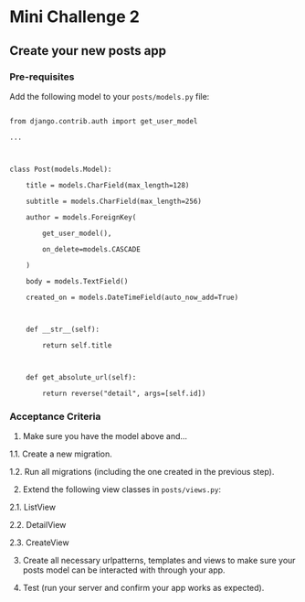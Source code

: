 # Mini Challenge 2

 

## Create your new posts app

 

### Pre-requisites

Add the following model to your `posts/models.py` file:

 

```

from django.contrib.auth import get_user_model

...

 

class Post(models.Model):

    title = models.CharField(max_length=128)

    subtitle = models.CharField(max_length=256)

    author = models.ForeignKey(

        get_user_model(),

        on_delete=models.CASCADE

    )

    body = models.TextField()

    created_on = models.DateTimeField(auto_now_add=True)

 

    def __str__(self):

        return self.title

 

    def get_absolute_url(self):

        return reverse("detail", args=[self.id])

```

### Acceptance Criteria

1. Make sure you have the model above and...

1.1. Create a new migration.

1.2. Run all migrations (including the one created in the previous step).

2. Extend the following view classes in `posts/views.py`:

2.1. ListView

2.2. DetailView

2.3. CreateView

3. Create all necessary urlpatterns, templates and views to make sure your posts model can be interacted with through your app.

4. Test (run your server and confirm your app works as expected).